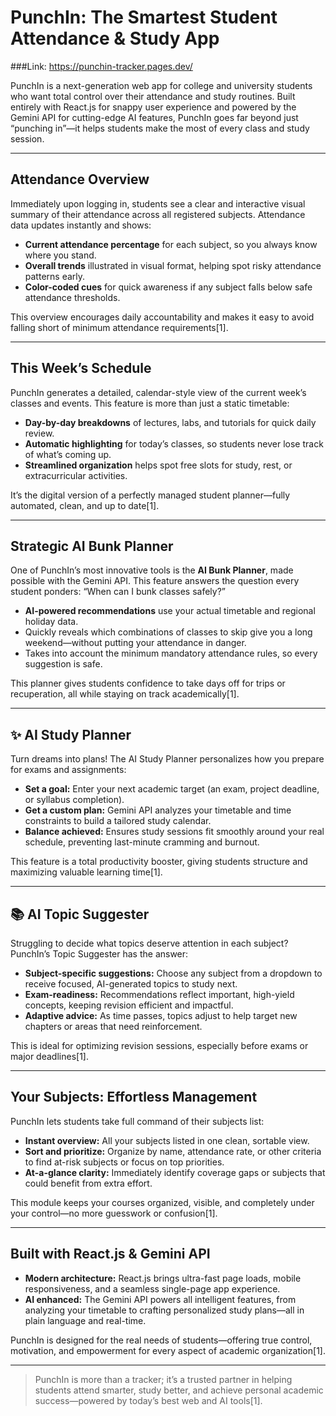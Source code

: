 # PunchIn: The Smartest Student Attendance & Study App

###Link: https://punchin-tracker.pages.dev/

PunchIn is a next-generation web app for college and university students who want total control over their attendance and study routines. Built entirely with React.js for snappy user experience and powered by the Gemini API for cutting-edge AI features, PunchIn goes far beyond just “punching in”—it helps students make the most of every class and study session.

***

## Attendance Overview

Immediately upon logging in, students see a clear and interactive visual summary of their attendance across all registered subjects. Attendance data updates instantly and shows:

- **Current attendance percentage** for each subject, so you always know where you stand.
- **Overall trends** illustrated in visual format, helping spot risky attendance patterns early.
- **Color-coded cues** for quick awareness if any subject falls below safe attendance thresholds.

This overview encourages daily accountability and makes it easy to avoid falling short of minimum attendance requirements[1].

***

## This Week’s Schedule

PunchIn generates a detailed, calendar-style view of the current week’s classes and events. This feature is more than just a static timetable:

- **Day-by-day breakdowns** of lectures, labs, and tutorials for quick daily review.
- **Automatic highlighting** for today’s classes, so students never lose track of what’s coming up.
- **Streamlined organization** helps spot free slots for study, rest, or extracurricular activities.

It’s the digital version of a perfectly managed student planner—fully automated, clean, and up to date[1].

***

## Strategic AI Bunk Planner

One of PunchIn’s most innovative tools is the **AI Bunk Planner**, made possible with the Gemini API. This feature answers the question every student ponders: “When can I bunk classes safely?”

- **AI-powered recommendations** use your actual timetable and regional holiday data.
- Quickly reveals which combinations of classes to skip give you a long weekend—without putting your attendance in danger.
- Takes into account the minimum mandatory attendance rules, so every suggestion is safe.

This planner gives students confidence to take days off for trips or recuperation, all while staying on track academically[1].

***

## ✨ AI Study Planner

Turn dreams into plans! The AI Study Planner personalizes how you prepare for exams and assignments:

- **Set a goal:** Enter your next academic target (an exam, project deadline, or syllabus completion).
- **Get a custom plan:** Gemini API analyzes your timetable and time constraints to build a tailored study calendar.
- **Balance achieved:** Ensures study sessions fit smoothly around your real schedule, preventing last-minute cramming and burnout.

This feature is a total productivity booster, giving students structure and maximizing valuable learning time[1].

***

## 📚 AI Topic Suggester

Struggling to decide what topics deserve attention in each subject? PunchIn’s Topic Suggester has the answer:

- **Subject-specific suggestions:** Choose any subject from a dropdown to receive focused, AI-generated topics to study next.
- **Exam-readiness:** Recommendations reflect important, high-yield concepts, keeping revision efficient and impactful.
- **Adaptive advice:** As time passes, topics adjust to help target new chapters or areas that need reinforcement.

This is ideal for optimizing revision sessions, especially before exams or major deadlines[1].

***

## Your Subjects: Effortless Management

PunchIn lets students take full command of their subjects list:

- **Instant overview:** All your subjects listed in one clean, sortable view.
- **Sort and prioritize:** Organize by name, attendance rate, or other criteria to find at-risk subjects or focus on top priorities.
- **At-a-glance clarity:** Immediately identify coverage gaps or subjects that could benefit from extra effort.

This module keeps your courses organized, visible, and completely under your control—no more guesswork or confusion[1].

***

## Built with React.js & Gemini API

- **Modern architecture:** React.js brings ultra-fast page loads, mobile responsiveness, and a seamless single-page app experience.
- **AI enhanced:** The Gemini API powers all intelligent features, from analyzing your timetable to crafting personalized study plans—all in plain language and real-time.

PunchIn is designed for the real needs of students—offering true control, motivation, and empowerment for every aspect of academic organization[1].

***

> PunchIn is more than a tracker; it’s a trusted partner in helping students attend smarter, study better, and achieve personal academic success—powered by today’s best web and AI tools[1].

